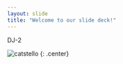 ```yaml
---
layout: slide
title: "Welcome to our slide deck!"
---
```


DJ-2

![catstello](https://octodex.github.com/images/catstello.png)
{: .center}
